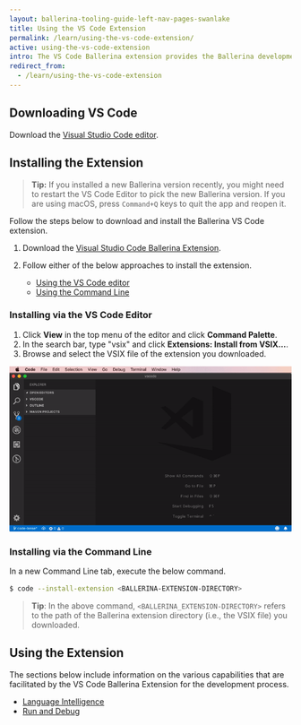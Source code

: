 ```yaml
---
layout: ballerina-tooling-guide-left-nav-pages-swanlake
title: Using the VS Code Extension
permalink: /learn/using-the-vs-code-extension/
active: using-the-vs-code-extension
intro: The VS Code Ballerina extension provides the Ballerina development capabilities in VS Code. The below sections include instructions on how to download, install, and use the features of the VS Code extension.
redirect_from:
  - /learn/using-the-vs-code-extension
---
```


## Downloading VS Code 

Download the [Visual Studio Code editor](https://code.visualstudio.com/download).


## Installing the Extension

>**Tip:** If you installed a new Ballerina version recently, you might need to restart the VS Code Editor to pick the new Ballerina version. If you are using macOS, press `Command+Q` keys to quit the app and reopen it.

Follow the steps below to download and install the Ballerina VS Code extension.

1. Download the [Visual Studio Code Ballerina Extension](/downloads).

2. Follow either of the below approaches to install the extension.
    - [Using the VS Code editor](#using-the-vs-code-editor)
    - [Using the Command Line](#using-the-command-line)

### Installing via the VS Code Editor

1. Click **View** in the top menu of the editor and click **Command Palette**.
2. In the search bar, type "vsix" and click **Extensions: Install from VSIX...**.
3. Browse and select the VSIX file of the extension you downloaded.

![Install using the Command Palette of the editor](/learn/images/install-via-palette.gif)

### Installing via the Command Line
In a new Command Line tab, execute the below command.
```bash
$ code --install-extension <BALLERINA-EXTENSION-DIRECTORY>
```
> **Tip**: In the above command, `<BALLERINA_EXTENSION-DIRECTORY>` refers to the path of the Ballerina extension directory (i.e., the VSIX file) you downloaded.

## Using the Extension

The sections below include information on the various capabilities that are facilitated by the VS Code Ballerina Extension for the development process.

- [Language Intelligence](/learn/getting-started/setting-up-visual-studio-code/language-intelligence/)
- [Run and Debug](/learn/getting-started/setting-up-visual-studio-code/run-and-debug)







